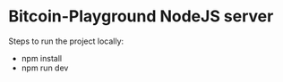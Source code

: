 # Bitcoin-Playground NodeJS server

Steps to run the project locally:
  - npm install
  - npm run dev
